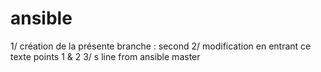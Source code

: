 # ansible
1/ création de la présente branche : second
2/ modification  en entrant ce texte points 1 & 2 
3/ s  line from ansible master 
